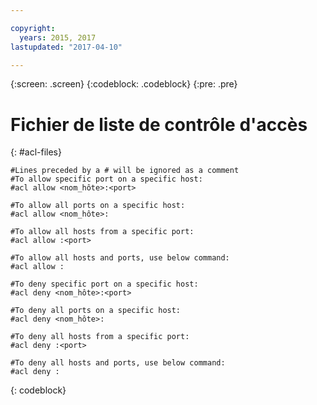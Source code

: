 ```yaml
---

copyright:
  years: 2015, 2017
lastupdated: "2017-04-10"

---
```

{:screen: .screen}
{:codeblock: .codeblock}
{:pre: .pre}


# Fichier de liste de contrôle d'accès
{: #acl-files}

```
#Lines preceded by a # will be ignored as a comment
#To allow specific port on a specific host:
#acl allow <nom_hôte>:<port>

#To allow all ports on a specific host:
#acl allow <nom_hôte>:

#To allow all hosts from a specific port:
#acl allow :<port>

#To allow all hosts and ports, use below command:
#acl allow :

#To deny specific port on a specific host:
#acl deny <nom_hôte>:<port>

#To deny all ports on a specific host:
#acl deny <nom_hôte>:

#To deny all hosts from a specific port:
#acl deny :<port>

#To deny all hosts and ports, use below command:
#acl deny :
```
{: codeblock}
